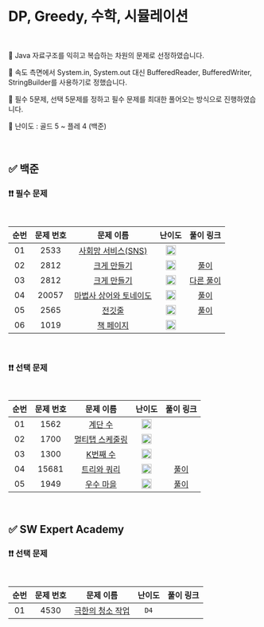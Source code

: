 # DP, Greedy, 수학, 시뮬레이션

<br/>

📌 Java 자료구조를 익히고 복습하는 차원의 문제로 선정하였습니다.

📌 속도 측면에서 System.in, System.out 대신 BufferedReader, BufferedWriter, StringBuilder를 사용하기로 정했습니다.

📌 필수 5문제, 선택 5문제를 정하고 필수 문제를 최대한 풀어오는 방식으로 진행하였습니다.

📌 난이도 : 골드 5 ~ 플레 4 (백준)

<br/>

## ✅ 백준

### ❗❗ 필수 문제

<br/>

순번 | 문제 번호 | 문제 이름 | 난이도 | 풀이 링크
:---: | :---: | :---: | :---: | :---: 
01 | 2533 | [사회망 서비스(SNS)](https://www.acmicpc.net/problem/2533) | <img src="https://static.solved.ac/tier_small/13.svg" width=20px> | []()
02 | 2812 | [크게 만들기](https://www.acmicpc.net/problem/2812) | <img src="https://static.solved.ac/tier_small/13.svg" width=20px> | [풀이](https://github.com/psj98/Java_Study_Coding_18/blob/main/study/src/study_230308/problemset/boj_2812_1.java)
03 | 2812 | [크게 만들기](https://www.acmicpc.net/problem/2812) | <img src="https://static.solved.ac/tier_small/13.svg" width=20px> | [다른 풀이](https://github.com/psj98/Java_Study_Coding_18/blob/main/study/src/study_230308/problemset/boj_2812_2.java)
04 | 20057 | [마법사 상어와 토네이도](https://www.acmicpc.net/problem/20057) | <img src="https://static.solved.ac/tier_small/13.svg" width=20px> | [풀이](https://github.com/psj98/Java_Study_Coding_18/blob/main/study/src/study_230308/problemset/boj_20057.java)
05 | 2565 | [전깃줄](https://www.acmicpc.net/problem/2565) | <img src="https://static.solved.ac/tier_small/11.svg" width=20px> | [풀이](https://github.com/psj98/Java_Study_Coding_18/blob/main/study/src/study_230308/problemset/boj_2565.java)
06 | 1019 | [책 페이지](https://www.acmicpc.net/problem/1019) | <img src="https://static.solved.ac/tier_small/15.svg" width=20px> | []()

<br/>

### ❗❗ 선택 문제

<br/>

순번 | 문제 번호 | 문제 이름 | 난이도 | 풀이 링크
:---: | :---: | :---: | :---: | :---: 
01 | 1562 | [계단 수](https://www.acmicpc.net/problem/1562) | <img src="https://static.solved.ac/tier_small/15.svg" width=20px> | []()
02 | 1700 | [멀티탭 스케줄링](https://www.acmicpc.net/problem/1700) | <img src="https://static.solved.ac/tier_small/15.svg" width=20px> | []()
03 | 1300 | [K번째 수](https://www.acmicpc.net/problem/1300) | <img src="https://static.solved.ac/tier_small/14.svg" width=20px> | []()
04 | 15681 | [트리와 쿼리](https://www.acmicpc.net/problem/15681) | <img src="https://static.solved.ac/tier_small/11.svg" width=20px> | [풀이](https://github.com/psj98/Java_Study_Coding_18/blob/main/study/src/study_230308/problemset/boj_15681.java)
05 | 1949 | [우수 마을](https://www.acmicpc.net/problem/1949) | <img src="https://static.solved.ac/tier_small/14.svg" width=20px> | [풀이](https://github.com/psj98/Java_Study_Coding_18/blob/main/study/src/study_230308/problemset/boj_1949.java)

<br/>

## ✅ SW Expert Academy

### ❗❗ 선택 문제

<br/>

순번 | 문제 번호 | 문제 이름 | 난이도 | 풀이 링크
:---: | :---: | :---: | :---: | :---: 
01 | 4530 | [극한의 청소 작업](https://swexpertacademy.com/main/code/problem/problemDetail.do?contestProbId=AWO6cgzKOIEDFAWw&) | ``D4`` | []()
